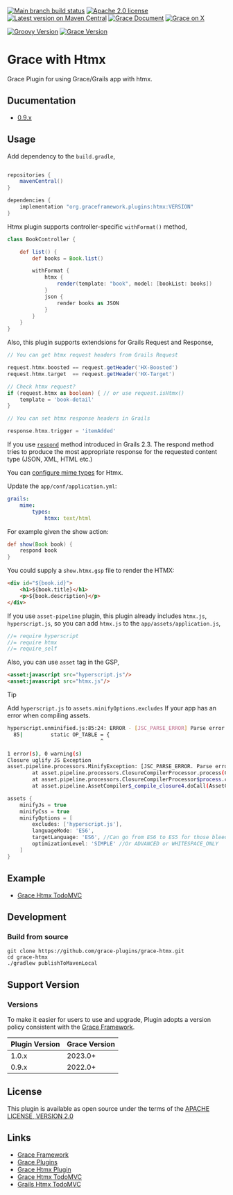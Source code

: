 [![Main branch build status](https://github.com/grace-plugins/grace-htmx/workflows/Grace%20CI/badge.svg?style=flat)](https://github.com/grace-plugins/grace-htmx/actions?query=workflow%3A%Grace+CI%22)
[![Apache 2.0 license](https://img.shields.io/badge/License-APACHE%202.0-green.svg?logo=APACHE&style=flat)](https://opensource.org/licenses/Apache-2.0)
[![Latest version on Maven Central](https://img.shields.io/maven-central/v/org.graceframework.plugins/htmx.svg?label=Maven%20Central&logo=apache-maven&style=flat)](https://search.maven.org/search?q=g:org.graceframework.plugins)
[![Grace Document](https://img.shields.io/badge/Grace_Document-0.9.x-blue?style=flat&logo=asciidoctor&logoColor=E40046&labelColor=ffffff&color=f49b06)](https://plugins.graceframework.org/grace-htmx/0.9.x/)
[![Grace on X](https://img.shields.io/twitter/follow/graceframework?style=social)](https://x.com/graceframework)

[![Groovy Version](https://img.shields.io/badge/Groovy-3.0.22-blue?style=flat&color=4298b8)](https://groovy-lang.org/releasenotes/groovy-3.0.html)
[![Grace Version](https://img.shields.io/badge/Grace-2022.2.8-blue?style=flat&color=f49b06)](https://github.com/graceframework/grace-framework/releases/tag/v2022.2.8)

# Grace with Htmx

Grace Plugin for using Grace/Grails app with htmx.

## Ducumentation

* [0.9.x](https://plugins.graceframework.org/grace-htmx/0.9.x/)

## Usage

Add dependency to the `build.gradle`,

```gradle

repositories {
    mavenCentral()
}

dependencies {
    implementation "org.graceframework.plugins:htmx:VERSION"
}
```

Htmx plugin supports controller-specific `withFormat()` method,

```groovy
class BookController {

    def list() {
        def books = Book.list()

        withFormat {
            htmx {
                render(template: "book", model: [bookList: books])
            }
            json {
                render books as JSON
            }
        }
    }
}
```

Also, this plugin supports extendsions for Grails Request and Response,

```groovy
// You can get htmx request headers from Grails Request

request.htmx.boosted == request.getHeader('HX-Boosted')
request.htmx.target  == request.getHeader('HX-Target')

// Check htmx request?
if (request.htmx as boolean) { // or use request.isHtmx()
    template = 'book-detail'
}

// You can set htmx response headers in Grails

response.htmx.trigger = 'itemAdded'

```

If you use [`respond`](https://grails.github.io/legacy-grails-doc/4.0.0/ref/Controllers/respond.html) method introduced in Grails 2.3. The respond method tries to produce the most appropriate response for the requested content type (JSON, XML, HTML etc.)

You can [configure mime types](https://grails.github.io/legacy-grails-doc/4.0.0/guide/theWebLayer.html#contentNegotiation) for Htmx.

Update the `app/conf/application.yml`:

```yml
grails:
    mime:
        types:
            htmx: text/html
```

For example given the show action:

```groovy
def show(Book book) {
    respond book
}
```

You could supply a `show.htmx.gsp` file to render the HTMX:

```html
<div id="${book.id}">
    <h1>${book.title}</h1>
    <p>${book.description}</p>
</div>
```

If you use `asset-pipeline` plugin, this plugin already includes `htmx.js`, `hyperscript.js`,
so you can add `htmx.js` to the `app/assets/application.js`,

```javascript
//= require hyperscript
//= require htmx
//= require_self
```

Also, you can use `asset` tag in the GSP,

```HTML
<asset:javascript src="hyperscript.js"/>
<asset:javascript src="htmx.js"/>
```

> [!TIP]
> Add `hyperscript.js` to `assets.minifyOptions.excludes` If your app has an error when compiling assets.


```bash
hyperscript.unminified.js:85:24: ERROR - [JSC_PARSE_ERROR] Parse error. '(' expected
  85|         static OP_TABLE = {
                              ^

1 error(s), 0 warning(s)
Closure uglify JS Exception
asset.pipeline.processors.MinifyException: [JSC_PARSE_ERROR. Parse error. '(' expected at hyperscript.unminified.js line 85 : 24]
        at asset.pipeline.processors.ClosureCompilerProcessor.process(ClosureCompilerProcessor.groovy:81)
        at asset.pipeline.processors.ClosureCompilerProcessor$process.call(Unknown Source)
        at asset.pipeline.AssetCompiler$_compile_closure4.doCall(AssetCompiler.groovy:171)
```

```gradle
assets {
    minifyJs = true
    minifyCss = true
    minifyOptions = [
        excludes: ['hyperscript.js'],
        languageMode: 'ES6',
        targetLanguage: 'ES6', //Can go from ES6 to ES5 for those bleeding edgers
        optimizationLevel: 'SIMPLE' //Or ADVANCED or WHITESPACE_ONLY
    ]
}
```

## Example

* [Grace Htmx TodoMVC](https://github.com/grace-guides/gs-htmx-todomvc)

## Development

### Build from source

```
git clone https://github.com/grace-plugins/grace-htmx.git
cd grace-htmx
./gradlew publishToMavenLocal
```

## Support Version

### Versions

To make it easier for users to use and upgrade, Plugin adopts a version policy consistent with the [Grace Framework](https://github.com/graceframework/grace-framework).

| Plugin Version | Grace Version |
|----------------|---------------|
| 1.0.x          | 2023.0+       |
| 0.9.x          | 2022.0+       |


## License

This plugin is available as open source under the terms of the [APACHE LICENSE, VERSION 2.0](http://apache.org/Licenses/LICENSE-2.0)

## Links

- [Grace Framework](https://github.com/graceframework/grace-framework)
- [Grace Plugins](https://github.com/grace-plugins)
- [Grace Htmx Plugin](https://github.com/grace-plugins/grace-htmx)
- [Grace Htmx TodoMVC](https://github.com/grace-guides/gs-htmx-todomvc)
- [Grails Htmx TodoMVC](https://github.com/rainboyan/grails-htmx-todomvc)
